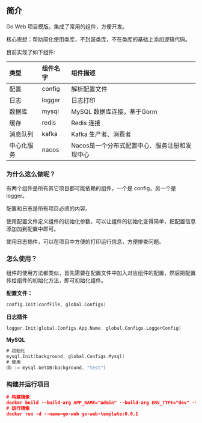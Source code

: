 [//]: # (# Go-Web-Template)

## 简介

Go Web 项目模版。集成了常用的组件，方便开发。

核心思想：帮助简化使用类库，不封装类库，不在类库的基础上添加逻辑代码。

目前实现了如下组件:

|类型|组件名字|组件描述|
|:--|:--|:--|
|配置|config|解析配置文件|
|日志|logger|日志打印|
|数据库|mysql|MySQL 数据库连接，基于Gorm|
|缓存|redis|Redis 连接|
|消息队列|kafka|Kafka 生产者、消费者|
|中心化服务|nacos|Nacos是一个分布式配置中心、服务注册和发现中心|

### 为什么这么做呢？

有两个组件是所有其它项目都可能依赖的组件，一个是 config，另一个是 logger。

配置和日志是所有项目必须的内容。

使用配置文件定义组件的初始化参数，可以让组件的初始化变得简单，把配置信息添加加到配置中即可。

使用日志插件，可以在项目中方便的打印运行信息，方便排查问题。

### 怎么使用？
组件的使用方法都类似，首先需要在配置文件中加入对应组件的配置，然后把配置传给组件的初始化方法，即可初始化组件。

**配置文件：**

```go
config.Init(confFile, global.Configs)
```

**日志插件**

```go
logger.Init(global.Configs.App.Name, global.Configs.LoggerConfig)
```

**MySQL**

```go
# 初始化
mysql.Init(background, global.Configs.Mysql)
# 使用
db := mysql.GetDB(background, "test")
```

### 构建并运行项目

```json
# 构建镜像
docker build --build-arg APP_NAME="admin" --build-arg ENV_TYPE="dev" -t go-web-template:0.0.1 .
# 运行镜像
docker run -d --name=go-web go-web-template:0.0.1
```


